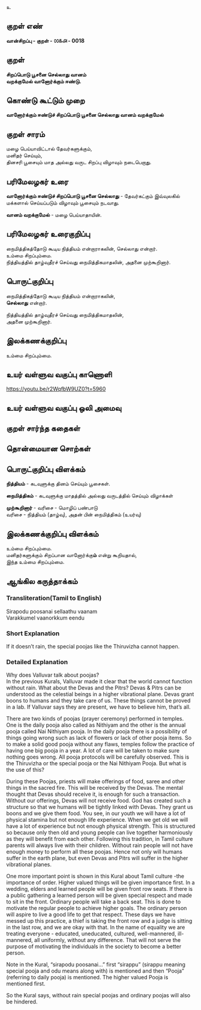 உ

## குறள் எண் 

**வான்சிறப்பு - குறள் - ௦௦௧௮ - 0018** 

## குறள் 

**சிறப்பொடு பூசனை செல்லாது வானம்  
வறக்குமேல் வானோர்க்கும் ஈண்டு.**  

## கொண்டு கூட்டும் முறை

**வானோர்க்கும் ஈண்டுச் சிறப்பொடு பூசனை செல்லாது வானம் வறக்குமேல்**

## குறள் சாரம் 

மழை பெய்யாவிட்டால் தேவர்களுக்கும்,  
மனிதர் செய்யும்,  
தினசரி பூசையும் மாத அல்லது வருட சிறப்பு விழாவும் நடைபெறாது.  

## பரிமேலழகர் உரை

**வானோர்க்கும் ஈண்டுச் சிறப்பொடு பூசனை செல்லாது** - தேவர்கட்கும் இவ்வுலகில் மக்களால் செய்யப்படும் விழாவும் பூசையும் நடவாது.  

**வானம் வறக்குமேல்** - மழை பெய்யாதாயின்.

## பரிமேலழகர் உரைகுறிப்பு   

நைமித்திகத்தோடு கூடிய நித்தியம் என்றாராகலின், செல்லாது என்றார்.  
உம்மை சிறப்பும்மை.  
நித்தியத்தில் தாழ்வுதீரச் செய்வது நைமித்திகமாதலின், அதனை முற்கூறினார்.

## பொருட்குறிப்பு 

நைமித்திகத்தோடு கூடிய நித்தியம் என்றாராகலின்,  
**செல்லாது** என்றார்.  

நித்தியத்தில் தாழ்வுதீரச் செய்வது நைமித்திகமாதலின்,  
அதனை முற்கூறினார்.			 

## இலக்கணக்குறிப்பு  

உம்மை சிறப்பும்மை. 

## உயர் வள்ளுவ வகுப்பு காணொளி

https://youtu.be/r2WqfbW9UZ0?t=5960

## உயர் வள்ளுவ வகுப்பு ஒலி அமைவு 

 
## குறள் சார்ந்த கதைகள் 


## தொன்மையான சொற்கள்


## பொருட்குறிப்பு விளக்கம்

**நித்தியம்** - கடவுளுக்கு தினம் செய்யும் பூசைகள்.  

**நைமித்திகம்** - கடவுளுக்கு மாதத்தில் அல்லது வருடத்தில் செய்யும் விழாக்கள்   

**முற்கூறினார்** - வரிசை - மொழிப் பண்பாடு  
வரிசை - நித்தியம் (தாழ்வு), அதன் பின் நைமித்திகம் (உயர்வு)

## இலக்கணக்குறிப்பு விளக்கம்

உம்மை  சிறப்பும்மை.  
மனிதர்களுக்கும் சிறப்பான வானோர்க்கு**ம்**  என்று கூறியதால்,  
இந்த உம்மை சிறப்பும்மை.  

## ஆங்கில கருத்தாக்கம் 
### Transliteration(Tamil to English)  
Sirapodu poosanai sellaathu vaanam  
Varakkumel vaanorkkum eendu  

### Short Explanation  
If it doesn’t rain, the special poojas like the Thiruvizha cannot happen.  

### Detailed Explanation 
Why does Valluvar talk about poojas?  
In the previous Kurals, Valluvar made it clear that the world cannot function without rain. What about the Devas and the Pitrs? Devas & Pitrs can be understood as the celestial beings in a higher vibrational plane. Devas grant boons to humans and they take care of us. These things cannot be proved in a lab. If Valluvar says they are present, we have to believe him, that’s all.  

There are two kinds of poojas (prayer ceremony) performed in temples. One is the daily pooja also called as Nithiyam and the other is the annual pooja called Nai Nithiyam pooja. In the daily pooja there is a possibility of things going wrong such as lack of flowers or lack of other pooja items. So to make a solid good pooja without any flaws, temples follow the practice of having one big pooja in a year. A lot of care will be taken to make sure nothing goes wrong. All pooja protocols will be carefully observed. This is the Thiruvizha or the special pooja or the Nai Nithiyam Pooja. But what is the use of this?  

During these Poojas, priests will make offerings of food, saree and other things in the sacred fire. This will be received by the Devas. The mental thought that Devas should receive it, is enough for such a transaction. Without our offerings, Devas will not receive food. God has created such a structure so that we humans will be tightly linked with Devas. They grant us boons and we give them food.
You see, in our youth we will have a lot of physical stamina but not enough life experience. When we get old we will have a lot of experience but not enough physical strength. This is structured so because only then old and young people can live together harmoniously as they will benefit from each other. Following this tradition, in Tamil culture parents will always live with their children.
Without rain people will not have enough money to perform all these poojas. Hence not only will humans suffer in the earth plane, but even Devas and Pitrs will suffer in the higher vibrational planes.  

One more important point is shown in this Kural about Tamil culture -the importance of order. Higher valued things will be given importance first. In a wedding, elders and learned people will be given front row seats. If there is a public gathering a learned person will be given special respect and made to sit in the front. Ordinary people will take a back seat. This is done to motivate the regular people to achieve higher goals. The ordinary person will aspire to live a good life to get that respect. These days we have messed up this practice, a thief is taking the front row and a judge is sitting in the last row, and we are okay with that. In the name of equality we are treating everyone - educated, uneducated, cultured, well-mannered, ill-mannered, all uniformly, without any difference. That will not serve the purpose of motivating the individuals in the society to become a better person.  

 Note in the Kural, “sirapodu poosanai…” first “sirappu” (sirappu meaning special pooja and odu means along with) is mentioned and then “Pooja” (referring to daily pooja) is mentioned. The higher valued Pooja is mentioned first.  
 
So the Kural says, without rain special poojas and ordinary poojas will also be hindered.


